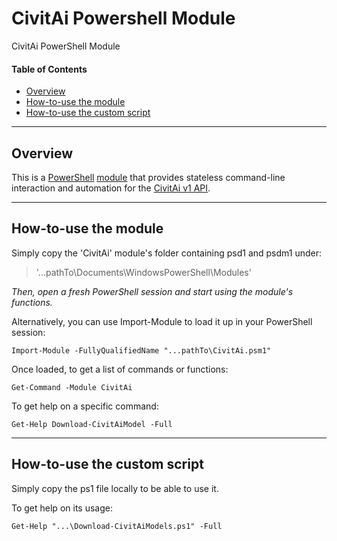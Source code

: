 # CivitAi Powershell Module

CivitAi PowerShell Module

#### Table of Contents

*   [Overview](#overview)
*   [How-to-use the module](#How-to-use-the-module)
*   [How-to-use the custom script](#How-to-use-the-custom-script)

----------

## Overview

This is a [PowerShell](https://microsoft.com/powershell) [module](https://technet.microsoft.com/en-us/library/dd901839.aspx)
that provides stateless command-line interaction and automation for the
[CivitAi v1 API](https://github.com/civitai/civitai/wiki/REST-API-Reference).

----------

## How-to-use the module

Simply copy the 'CivitAi' module's folder containing psd1 and psdm1 under:

> '...pathTo\Documents\WindowsPowerShell\Modules'

*Then, open a fresh PowerShell session and start using the module's functions.*

Alternatively, you can use Import-Module to load it up in your PowerShell session: 

`Import-Module -FullyQualifiedName "...pathTo\CivitAi.psm1"`

Once loaded, to get a list of commands or functions: 

`Get-Command -Module CivitAi`

To get help on a specific command: 

`Get-Help Download-CivitAiModel -Full`

----------

## How-to-use the custom script

Simply copy the ps1 file locally to be able to use it.

To get help on its usage:

`Get-Help "...\Download-CivitAiModels.ps1" -Full`
